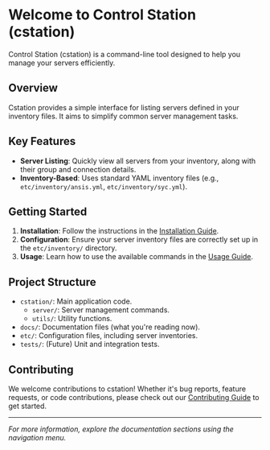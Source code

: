 # Welcome to Control Station (cstation)

Control Station (cstation) is a command-line tool designed to help you manage your servers efficiently.

## Overview

Cstation provides a simple interface for listing servers defined in your inventory files. It aims to simplify common server management tasks.

## Key Features

- **Server Listing**: Quickly view all servers from your inventory, along with their group and connection details.
- **Inventory-Based**: Uses standard YAML inventory files (e.g., `etc/inventory/ansis.yml`, `etc/inventory/syc.yml`).

## Getting Started

1.  **Installation**: Follow the instructions in the [Installation Guide](installation.md).
2.  **Configuration**: Ensure your server inventory files are correctly set up in the `etc/inventory/` directory.
3.  **Usage**: Learn how to use the available commands in the [Usage Guide](usage.md).

## Project Structure

- `cstation/`: Main application code.
  - `server/`: Server management commands.
  - `utils/`: Utility functions.
- `docs/`: Documentation files (what you're reading now).
- `etc/`: Configuration files, including server inventories.
- `tests/`: (Future) Unit and integration tests.

## Contributing

We welcome contributions to cstation! Whether it's bug reports, feature requests, or code contributions, please check out our [Contributing Guide](contributing.md) to get started.

---

_For more information, explore the documentation sections using the navigation menu._
